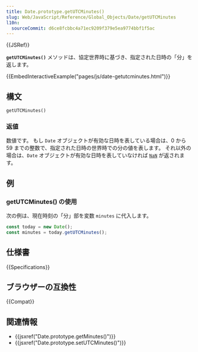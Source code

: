 ```yaml
---
title: Date.prototype.getUTCMinutes()
slug: Web/JavaScript/Reference/Global_Objects/Date/getUTCMinutes
l10n:
  sourceCommit: d6ce8fcbbc4a71ec9209f379e5ea9774bbf1f5ac
---
```


{{JSRef}}

**`getUTCMinutes()`** メソッドは、協定世界時に基づき、指定された日時の「分」を返します。

{{EmbedInteractiveExample("pages/js/date-getutcminutes.html")}}

## 構文

```js-nolint
getUTCMinutes()
```

### 返値

数値です。
もし `Date` オブジェクトが有効な日時を表している場合は、0 から 59 までの整数で、指定された日時の世界時での分の値を表します。
それ以外の場合は、`Date` オブジェクトが有効な日時を表していなければ [`NaN`](/ja/docs/Web/JavaScript/Reference/Global_Objects/Number/NaN) が返されます。

## 例

### getUTCMinutes() の使用

次の例は、現在時刻の「分」部を変数 `minutes` に代入します。

```js
const today = new Date();
const minutes = today.getUTCMinutes();
```

## 仕様書

{{Specifications}}

## ブラウザーの互換性

{{Compat}}

## 関連情報

- {{jsxref("Date.prototype.getMinutes()")}}
- {{jsxref("Date.prototype.setUTCMinutes()")}}
